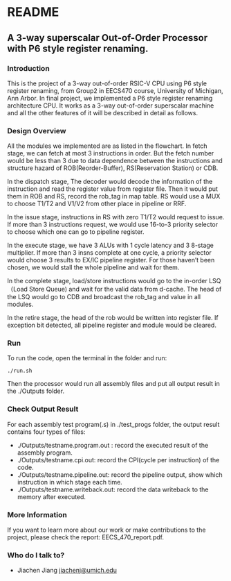 # README #


## A 3-way superscalar Out-of-Order Processor with P6 style register renaming. ##

### Introduction ###

This is the project of a 3-way out-of-order RSIC-V CPU using P6 style register renaming, from Group2 in EECS470 course, University of Michigan, Ann Arbor. In final project, we implemented a P6 style register renaming architecture CPU. It works as a 3-way out-of-order superscalar machine and all the other features of it will be described in detail as follows. 

### Design Overview ###
All the modules we implemented are as listed in the flowchart. In fetch stage, we can fetch at most 3 instructions in order. But the fetch number would be less than 3 due to data dependence between the instructions and structure hazard of ROB(Reorder-Buffer), RS(Reservation Station) or CDB.

In the dispatch stage, The decoder would decode the information of the instruction and read the register value from register file. Then it would put them in ROB and RS, record the rob_tag in map table. RS would use a MUX to choose T1/T2 and V1/V2 from other place in pipeline or RRF.

In the issue stage, instructions in RS with zero T1/T2 would request to issue. If more than 3 instructions request, we would use 16-to-3 priority selector to choose which one can go to pipeline register.

In the execute stage, we have 3 ALUs with 1 cycle latency and 3 8-stage multiplier. If more than 3 insns complete at one cycle, a priority selector would choose 3 results to EX/IC pipeline register. For those haven’t been chosen, we would stall the whole pipeline and wait for them.

In the complete stage, load/store instructions would go to the in-order LSQ（Load Store Queue) and wait for the valid data from d-cache. The head of the LSQ would go to CDB and broadcast the rob_tag and value in all modules.

In the retire stage, the head of the rob would be written into register file. If exception bit detected, all pipeline register and module would be cleared.

### Run ###
To run the code, open the terminal in the folder and run:
```
./run.sh
```
Then the processor would run all assembly files and put all output result in the ./Outputs folder.

### Check Output Result ###
For each assembly test program(.s) in ./test_progs folder, the output result contains four types of files:

* ./Outputs/testname.program.out : record the executed result of the assembly program.
* ./Outputs/testname.cpi.out: record the CPI(cycle per instruction) of the code.
* ./Outputs/testname.pipeline.out: record the pipeline output, show which instruction in which stage each time.
* ./Outputs/testname.writeback.out: record the data writeback to the memory after executed.

### More Information ###

If you want to learn more about our work or make contributions to the project, please check the report: EECS_470_report.pdf.

### Who do I talk to? ###

* Jiachen Jiang jiachenj@umich.edu
